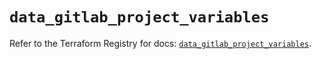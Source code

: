 # `data_gitlab_project_variables`

Refer to the Terraform Registry for docs: [`data_gitlab_project_variables`](https://registry.terraform.io/providers/gitlabhq/gitlab/16.7.0/docs/data-sources/project_variables).
